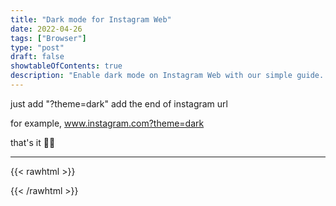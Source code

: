 ```yaml
---
title: "Dark mode for Instagram Web"
date: 2022-04-26
tags: ["Browser"]
type: "post"
draft: false
showtableOfContents: true
description: "Enable dark mode on Instagram Web with our simple guide. Enjoy a more comfortable browsing experience and reduce eye strain while using the platform."
---
```


just add "?theme=dark" add the end of instagram url

for example, www.instagram.com?theme=dark

that's it ✌🏽

-------------------------------------------------------------
{{< rawhtml >}} 
 
{{< /rawhtml >}}